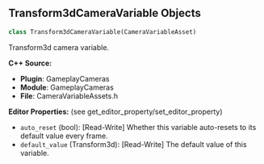 ## Transform3dCameraVariable Objects

```python
class Transform3dCameraVariable(CameraVariableAsset)
```

Transform3d camera variable.

**C++ Source:**

- **Plugin**: GameplayCameras
- **Module**: GameplayCameras
- **File**: CameraVariableAssets.h

**Editor Properties:** (see get_editor_property/set_editor_property)

- ``auto_reset`` (bool):  [Read-Write] Whether this variable auto-resets to its default value every frame.
- ``default_value`` (Transform3d):  [Read-Write] The default value of this variable.

<a id="unreal.Rotator3dCameraVariable"></a>